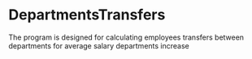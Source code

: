 # DepartmentsTransfers
The program is designed for calculating employees transfers between departments for average salary departments increase
